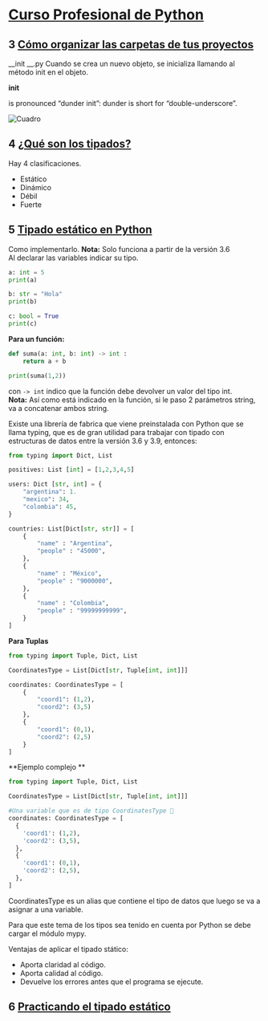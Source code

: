 # [Curso Profesional de Python](https://platzi.com/clases/python-profesional/)

## 3 [Cómo organizar las carpetas de tus proyectos](https://platzi.com/clases/2397-python-profesional/39542-organiza-los-archivos-de-tus-proyectos/)

__init __.py
Cuando se crea un nuevo objeto, se inicializa llamando al método init en el objeto.

__init__ 

is pronounced “dunder init”: dunder is short for “double-underscore”.

![Cuadro](https://static.platzi.com/media/user_upload/paquettes-5a4095f3-0811-4e56-8f06-296b42b2e497.jpg)

## 4 [¿Qué son los tipados?](https://platzi.com/clases/2397-python-profesional/39543-que-son-los-tipados/)

Hay 4 clasificaciones.
- Estático
- Dinámico
- Débil
- Fuerte

## 5 [Tipado estático en Python](https://platzi.com/clases/2397-python-profesional/39524-tipado-estatico-en-python/)

Como implementarlo.
**Nota:** Solo funciona a partir de la versión 3.6  
Al declarar las variables indicar su tipo.  

``` python
a: int = 5
print(a)

b: str = "Hola"
print(b)

c: bool = True
print(c)
```

**Para un función:**

``` python
def suma(a: int, b: int) -> int :
	return a + b

print(suma(1,2))
```

con `-> int` indico que la función debe devolver un valor del tipo int.  
**Nota:** Así como está indicado en la función, si le paso 2 parámetros string, va a concatenar ambos string.


Existe una librería de fabrica que viene preinstalada con Python que se llama typing, que es de gran utilidad para trabajar con tipado con estructuras de datos entre la versión 3.6 y 3.9, entonces:


``` python
from typing import Dict, List

positives: List [int] = [1,2,3,4,5]

users: Dict [str, int] = {
	"argentina": 1.
	"mexico": 34,
	"colombia": 45,
}

countries: List[Dict[str, str]] = [
	{
		"name" : "Argentina",
		"people" : "45000",
	},
	{
		"name" : "México",
		"people" : "9000000",
	},
	{
		"name" : "Colombia",
		"people" : "99999999999",
	}
]
``` 

**Para Tuplas**

``` python
from typing import Tuple, Dict, List

CoordinatesType = List[Dict[str, Tuple[int, int]]]

coordinates: CoordinatesType = [
	{
		"coord1": (1,2),
		"coord2": (3,5)
	},
	{
		"coord1": (0,1),
		"coord2": (2,5)
	}
]
```

**Ejemplo complejo **

``` python
from typing import Tuple, Dict, List

CoordinatesType = List[Dict[str, Tuple[int, int]]]

#Una variable que es de tipo CoordinatesType 🤯
coordinates: CoordinatesType = [
  {
    'coord1': (1,2),
    'coord2': (3,5),
  },
  {
    'coord1': (0,1),
    'coord2': (2,5),
  },
]
```

CoordinatesType es un alias que contiene el tipo de datos que luego se va a asignar a una variable.

Para que este tema de los tipos sea tenido en cuenta por Python se debe cargar el módulo mypy.

Ventajas de aplicar el tipado stático:  
- Aporta claridad al código.
- Aporta calidad al código.
- Devuelve los errores antes que el programa se ejecute.

## 6 [Practicando el tipado estático](https://platzi.com/clases/2397-python-profesional/39525-practicando-el-tipado-estatico/)

